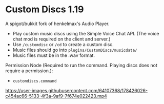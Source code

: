 # Custom Discs 1.19

A spigot/bukkit fork of henkelmax's Audio Player.
- Play custom music discs using the Simple Voice Chat API. (The voice chat mod is required on the client and server.)
- Use ```/customdisc``` or ```/cd``` to create a custom disc. 
- Music files should go into ```plugins/CustomDiscs/musicdata/```
- Music files must be in the .wav format.

Permission Node (Required to run the command. Playing discs does not require a permission.):
- ```customdiscs.command```


https://user-images.githubusercontent.com/64107368/178426026-c454ac66-5133-4f3a-9af9-7f674e022423.mp4

